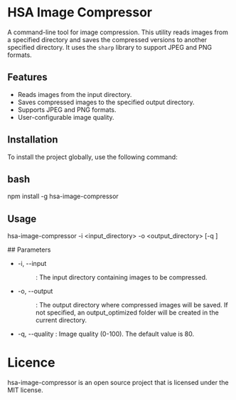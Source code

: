 # HSA Image Compressor

A command-line tool for image compression. This utility reads images from a specified directory and saves the compressed versions to another specified directory. It uses the `sharp` library to support JPEG and PNG formats.

## Features

- Reads images from the input directory.
- Saves compressed images to the specified output directory.
- Supports JPEG and PNG formats.
- User-configurable image quality.

## Installation

To install the project globally, use the following command:

## bash

npm install -g hsa-image-compressor

## Usage

hsa-image-compressor -i <input_directory> -o <output_directory> [-q <quality>]

## Parameters

 <ul>
    <li>
      -i, --input <dir>: The input directory containing images to be compressed.
    </li>
    <li>
     -o, --output <dir>: The output directory where compressed images will be saved. If not specified, an output_optimized folder will be created in the current directory.
    </li>
    <li>
      -q, --quality <number>: Image quality (0-100). The default value is 80.
    </li>
 </ul>

# Licence

hsa-image-compressor is an open source project that is licensed under the MIT license.
